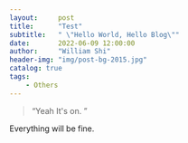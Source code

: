 ```yaml
---
layout:     post
title:      "Test"
subtitle:   " \"Hello World, Hello Blog\""
date:       2022-06-09 12:00:00
author:     "William Shi"
header-img: "img/post-bg-2015.jpg"
catalog: true
tags:
    - Others
---
```


> “Yeah It's on. ”


Everything will be fine.


